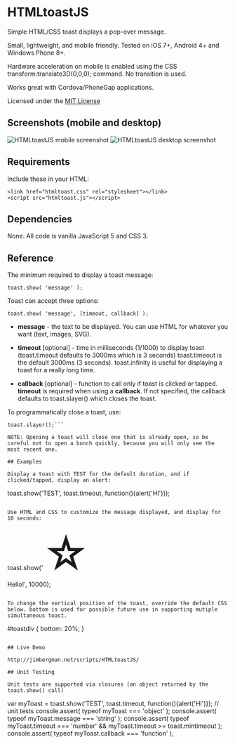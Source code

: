 # HTMLtoastJS
Simple HTML/CSS toast displays a pop-over message.

Small, lightweight, and mobile friendly. Tested on iOS 7+, Android 4+ and Windows Phone 8+.

Hardware acceleration on mobile is enabled using the CSS transform:translate3D(0,0,0); command. No transition is used.

Works great with Cordova/PhoneGap applications.

Licensed under the [MIT License](http://opensource.org/licenses/MIT)

## Screenshots (mobile and desktop)

![](http://www.jimbergman.net/images/HTMLToastJS-demo-mobile.jpg "HTMLtoastJS mobile screenshot")
![](http://www.jimbergman.net/images/HTMLToastJS-demo-desktop.jpg "HTMLtoastJS desktop screenshot")

## Requirements

Include these in your HTML:

```
<link href="htmltoast.css" rel="stylesheet"></link>
<script src="htmltoast.js"></script>
```

## Dependencies

None. All code is vanilla JavaScript 5 and CSS 3.

## Reference

The minimum required to display a toast message:
```
toast.show( 'message' );
```

Toast can accept three options:

```
toast.show( 'message', [timeout, callback] );
```
- **message** - the text to be displayed. You can use HTML for whatever you want (text, images, SVG).

- **timeout** [optional] - time in milliseconds (1/1000) to display toast (toast.timeout defaults to 3000ms which is 3 seconds)
  toast.timeout is the default 3000ms (3 seconds). toast.infinity is useful for displaying a toast for a really long time.

- **callback** [optional] - function to call only if toast is clicked or tapped. **timeout** is required when using a **callback**.
  If not specified, the callback defaults to toast.slayer() which closes the toast.

To programmatically close a toast, use:
```
toast.slayer();```

NOTE: Opening a toast will close one that is already open, so be careful not to open a bunch quickly, because you will only see the most recent one.

## Examples

Display a toast with TEST for the default duration, and if clicked/tapped, display an alert:
```
toast.show('TEST', toast.timeout, function(){alert('HI')});
```

Use HTML and CSS to customize the message displayed, and display for 10 seconds:
```
toast.show('<span style="font-size:100px">☆</span><br>Hello!', 10000);
```

To change the vertical position of the toast, override the default CSS below. bottom is used for possible future use in supporting mutiple simultaneous toast.
```
#toastdiv { bottom: 20%; }
```

## Live Demo

http://jimbergman.net/scripts/HTMLtoastJS/

## Unit Testing

Unit tests are supported via closures (an object returned by the toast.show() call)

```
  var myToast = toast.show('TEST', toast.timeout, function(){alert('HI')});
  // unit tests
  console.assert( typeof myToast === 'object' );
  console.assert( typeof myToast.message === 'string' );
  console.assert( typeof myToast.timeout === 'number'  &&  myToast.timeout >= toast.mintimeout );
  console.assert( typeof myToast.callback === 'function' );  </script>
```